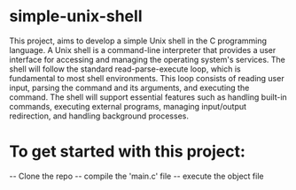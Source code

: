# simple-unix-shell
This project, aims to develop a simple Unix shell in the C programming language. A Unix shell is a command-line interpreter that provides a user interface for accessing and managing the operating system's services. The shell will follow the standard read-parse-execute loop, which is fundamental to most shell environments. This loop consists of reading user input, parsing the command and its arguments, and executing the command. The shell will support essential features such as handling built-in commands, executing external programs, managing input/output redirection, and handling background processes.

# To get started with this project:
-- Clone the repo
-- compile the 'main.c' file
-- execute the object file
